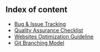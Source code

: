 ## Index of content

* [Bug & Issue Tracking](https://github.com/naacal/Documents/blob/master/Bug%20%26%20Issue%20Tracking.md)
* [Quality Assurance Checklist](https://github.com/naacal/Documents/blob/master/Quality%20Assurance%20Checklist.md)
* [Websites Optimization Guideline](https://github.com/naacal/Documents/blob/master/Websites%20Optimization%20Guideline.md)
* [Git Branching Model](https://github.com/naacal/Documents/blob/master/Git%20Branching%20Model.md)